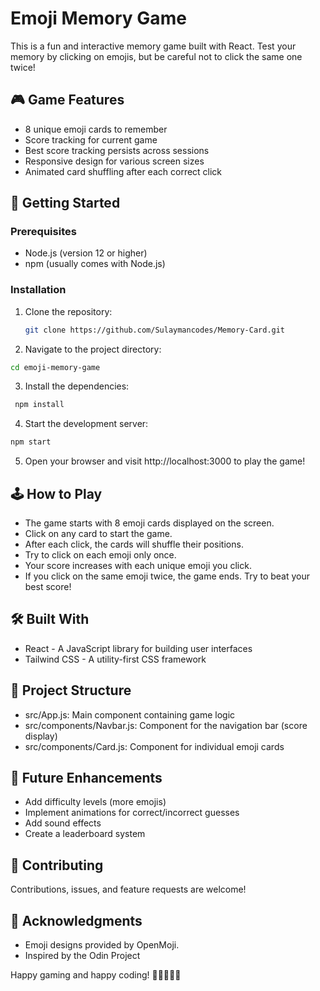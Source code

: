 # Emoji Memory Game

This is a fun and interactive memory game built with React. Test your memory by clicking on emojis, but be careful not to click the same one twice!

## 🎮 Game Features

- 8 unique emoji cards to remember
- Score tracking for current game
- Best score tracking persists across sessions
- Responsive design for various screen sizes
- Animated card shuffling after each correct click

## 🚀 Getting Started

### Prerequisites

- Node.js (version 12 or higher)
- npm (usually comes with Node.js)

### Installation

1. Clone the repository:
   ```bash
   git clone https://github.com/Sulaymancodes/Memory-Card.git

2. Navigate to the project directory:
  ```bash
  cd emoji-memory-game
   ```
3. Install the dependencies:
 ```bash  
  npm install
```
4. Start the development server:
```bash
npm start
```
5. Open your browser and visit http://localhost:3000 to play the game!

## 🕹️ How to Play

- The game starts with 8 emoji cards displayed on the screen.
- Click on any card to start the game.
- After each click, the cards will shuffle their positions.
- Try to click on each emoji only once.
- Your score increases with each unique emoji you click.
- If you click on the same emoji twice, the game ends. Try to beat your best score!

## 🛠️ Built With

- React - A JavaScript library for building user interfaces
- Tailwind CSS - A utility-first CSS framework

## 📁 Project Structure

- src/App.js: Main component containing game logic
- src/components/Navbar.js: Component for the navigation bar (score display)
- src/components/Card.js: Component for individual emoji cards

## 🔮 Future Enhancements

- Add difficulty levels (more emojis)
- Implement animations for correct/incorrect guesses
- Add sound effects
- Create a leaderboard system

## 🤝 Contributing

Contributions, issues, and feature requests are welcome!


## 👏 Acknowledgments

- Emoji designs provided by OpenMoji.
- Inspired by the Odin Project

Happy gaming and happy coding! 🎉👨‍💻👩‍💻
